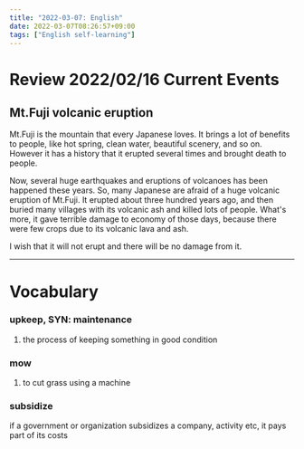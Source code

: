 ```yaml
---
title: "2022-03-07: English"
date: 2022-03-07T08:26:57+09:00
tags: ["English self-learning"]
---
```

# Review 2022/02/16 Current Events

## Mt.Fuji volcanic eruption
Mt.Fuji is the mountain that every Japanese loves.
It brings a lot of benefits to people, like hot spring, clean water, beautiful scenery, and so on.
However it has a history that it erupted several times and brought death to people.

Now, several huge earthquakes and eruptions of volcanoes has been happened these years.
So, many Japanese are afraid of a huge volcanic eruption of Mt.Fuji.
It erupted about three hundred years ago, and then buried many villages with its volcanic ash and killed lots of people.
What's more, it gave terrible damage to economy of those days, because there were few crops due to its volcanic lava and ash.

I wish that it will not erupt and there will be no damage from it.

---
# Vocabulary
### upkeep, SYN: maintenance
1. the process of keeping something in good condition

### mow
1. to cut grass using a machine

### subsidize
if a government or organization subsidizes a company, activity etc, it pays part of its costs